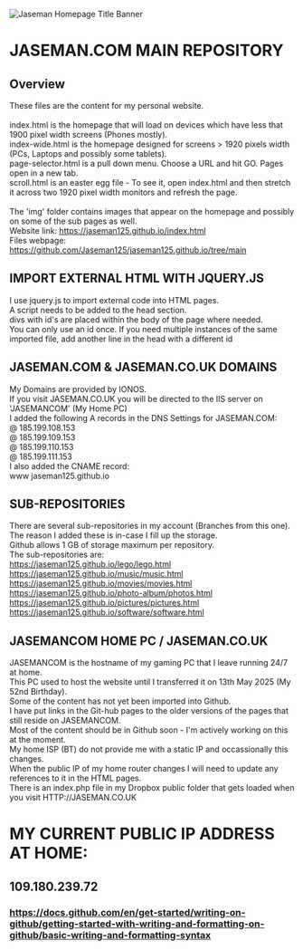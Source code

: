 ![Jaseman Homepage Title Banner](https://jaseman125.github.io/img/jaseman-header.png)

# JASEMAN.COM MAIN REPOSITORY
## Overview
These files are the content for my personal website.<br/>
<br/>
index.html is the homepage that will load on devices which have less that 1900 pixel width screens (Phones mostly).<br/>
index-wide.html is the homepage designed for screens > 1920 pixels width (PCs, Laptops and possibly some tablets).<br/>
page-selector.html is a pull down menu.  Choose a URL and hit GO.  Pages open in a new tab.<br/>
scroll.html is an easter egg file - To see it, open index.html and then stretch it across two 1920 pixel width monitors and refresh the page.<br/>
<br/>
The 'img' folder contains images that appear on the homepage and possibly on some of the sub pages as well.<br/>
Website link: https://jaseman125.github.io/index.html<br/>
Files webpage: https://github.com/Jaseman125/jaseman125.github.io/tree/main<br/>

## IMPORT EXTERNAL HTML WITH JQUERY.JS
I use jquery.js to import external code into HTML pages.<br/>
A script needs to be added to the head section.<br/>
divs with id's are placed within the body of the page where needed.<br/>
You can only use an id once.  If you need multiple instances of the same imported file, add another line in the head with a different id<br/>

## JASEMAN.COM & JASEMAN.CO.UK DOMAINS
My Domains are provided by IONOS.<br/>
If you visit JASEMAN.CO.UK you will be directed to the IIS server on 'JASEMANCOM' (My Home PC)<br/>
I added the following A records in the DNS Settings for JASEMAN.COM:<br/>
@	185.199.108.153<br/>
@	185.199.109.153<br/>
@	185.199.110.153<br/>
@	185.199.111.153<br/>
I also added the CNAME record:<br/>
www	jaseman125.github.io<br/>

## SUB-REPOSITORIES
There are several sub-repositories in my account (Branches from this one).<br/>
The reason I added these is in-case I fill up the storage.<br/>
Github allows 1 GB of storage maximum per repository.<br/>
The sub-repositories are:<br/>
https://jaseman125.github.io/lego/lego.html<br/>
https://jaseman125.github.io/music/music.html<br/>
https://jaseman125.github.io/movies/movies.html<br/>
https://jaseman125.github.io/photo-album/photos.html<br/>
https://jaseman125.github.io/pictures/pictures.html<br/>
https://jaseman125.github.io/software/software.html<br/>

## JASEMANCOM HOME PC / JASEMAN.CO.UK
JASEMANCOM is the hostname of my gaming PC that I leave running 24/7 at home.<br/>
This PC used to host the website until I transferred it on 13th May 2025 (My 52nd Birthday).<br/>
Some of the content has not yet been imported into Github.<br/>
I have put links in the Git-hub pages to the older versions of the pages that still reside on JASEMANCOM.<br/>
Most of the content should be in Github soon - I'm actively working on this at the moment.<br/>
My home ISP (BT) do not provide me with a static IP and occassionally this changes.<br/>
When the public IP of my home router changes I will need to update any references to it in the HTML pages.<br/>
There is an index.php file in my Dropbox public folder that gets loaded when you visit HTTP://JASEMAN.CO.UK<br/>

# MY CURRENT PUBLIC IP ADDRESS AT HOME:
## 109.180.239.72<br/>

### https://docs.github.com/en/get-started/writing-on-github/getting-started-with-writing-and-formatting-on-github/basic-writing-and-formatting-syntax

